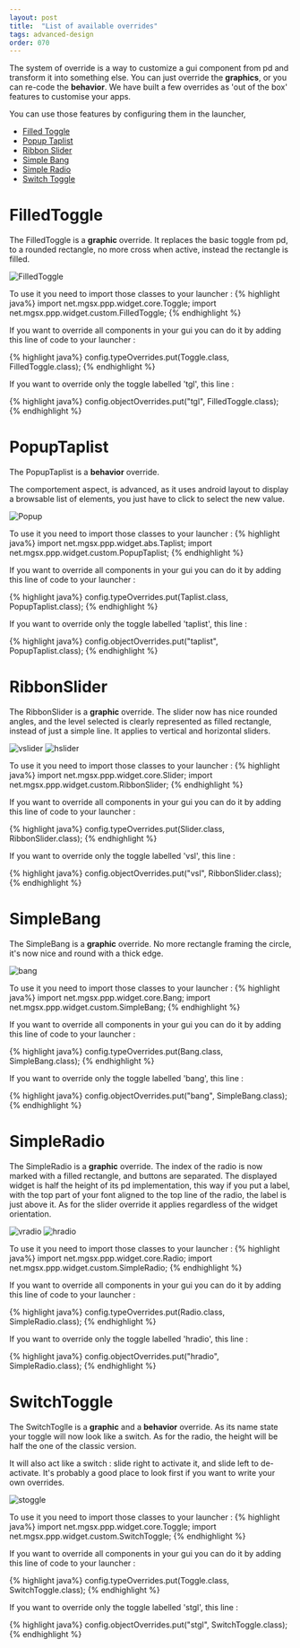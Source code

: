 ```yaml
---
layout: post
title:  "List of available overrides"
tags: advanced-design
order: 070
---
```


The system of override is a way to customize a gui component from pd and transform it into something else. You can just override the **graphics**, or you can re-code the **behavior**. We have built a few overrides as 'out of the box' features to customise your apps.

You can use those features by configuring them in the launcher,

* [Filled Toggle](#ftgl)<br>
* [Popup Taplist](#ptap)<br>
* [Ribbon Slider](#rslider)<br>
* [Simple Bang](#sbang)<br>
* [Simple Radio](#sradio)<br>
* [Switch Toggle](#stgl)<br>


<a name="ftgl"/>

# FilledToggle 
The FilledToggle is a **graphic** override.
It replaces the basic toggle from pd, to a rounded rectangle, no more cross when active, instead the rectangle is filled.

![FilledToggle]({{site.baseurl}}/img/overrides/filledToggle.png)


To use it you need to import those classes to your launcher :
{% highlight  java%} 
import net.mgsx.ppp.widget.core.Toggle;
import net.mgsx.ppp.widget.custom.FilledToggle;
{% endhighlight %}

If you want to override all components in your gui you can do it by adding this line of code to your launcher :

{% highlight  java%} 
config.typeOverrides.put(Toggle.class, FilledToggle.class);
{% endhighlight %}

If you want to override only the toggle labelled 'tgl', this line :

{% highlight  java%} 
config.objectOverrides.put("tgl", FilledToggle.class);
{% endhighlight %}

<a name="ptap"/>

# PopupTaplist
The PopupTaplist is a **behavior** override.

The comportement aspect, is advanced, as it uses android layout to display a browsable list of elements, you just have to click to select the new value.


![Popup]({{site.baseurl}}/img/overrides/popup.png)

To use it you need to import those classes to your launcher :
{% highlight  java%} 
import net.mgsx.ppp.widget.abs.Taplist;
import net.mgsx.ppp.widget.custom.PopupTaplist;
{% endhighlight %}

If you want to override all components in your gui you can do it by adding this line of code to your launcher :

{% highlight  java%} 
config.typeOverrides.put(Taplist.class, PopupTaplist.class);
{% endhighlight %}

If you want to override only the toggle labelled 'taplist', this line :

{% highlight  java%} 
config.objectOverrides.put("taplist", PopupTaplist.class);
{% endhighlight %}

<a name="rslider"/>

# RibbonSlider
The RibbonSlider is a **graphic** override. The slider now has nice rounded angles, and the level selected is clearly represented as filled rectangle, instead of just a simple line. It applies to vertical and horizontal sliders.


![vslider]({{site.baseurl}}/img/overrides/vslider.png)
![hslider]({{site.baseurl}}/img/overrides/hslider.png)

To use it you need to import those classes to your launcher :
{% highlight  java%} 
import net.mgsx.ppp.widget.core.Slider;
import net.mgsx.ppp.widget.custom.RibbonSlider;
{% endhighlight %}

If you want to override all components in your gui you can do it by adding this line of code to your launcher :

{% highlight  java%} 
config.typeOverrides.put(Slider.class, RibbonSlider.class);
{% endhighlight %}

If you want to override only the toggle labelled 'vsl', this line :

{% highlight  java%} 
config.objectOverrides.put("vsl", RibbonSlider.class);
{% endhighlight %}

<a name="sbang"/>

# SimpleBang
The SimpleBang is a **graphic** override. No more rectangle framing the circle, it's now nice and round with a thick edge.

![bang]({{site.baseurl}}/img/overrides/bang.png)

To use it you need to import those classes to your launcher :
{% highlight  java%} 
import net.mgsx.ppp.widget.core.Bang;
import net.mgsx.ppp.widget.custom.SimpleBang;
{% endhighlight %}

If you want to override all components in your gui you can do it by adding this line of code to your launcher :

{% highlight  java%} 
config.typeOverrides.put(Bang.class, SimpleBang.class);
{% endhighlight %}

If you want to override only the toggle labelled 'bang', this line :

{% highlight  java%} 
config.objectOverrides.put("bang", SimpleBang.class);
{% endhighlight %}

<a name="sradio"/>

# SimpleRadio
The SimpleRadio is a **graphic** override. The index of the radio is now marked with a filled rectangle, and buttons are separated. The displayed widget is half the height of its pd implementation, this way if you put a label, with the top part of your font aligned to the top line of the radio, the label is just above it. As for the slider override it applies regardless of the widget orientation.

![vradio]({{site.baseurl}}/img/overrides/vradio.png)
![hradio]({{site.baseurl}}/img/overrides/hradio.png)

To use it you need to import those classes to your launcher :
{% highlight  java%} 
import net.mgsx.ppp.widget.core.Radio;
import net.mgsx.ppp.widget.custom.SimpleRadio;
{% endhighlight %}

If you want to override all components in your gui you can do it by adding this line of code to your launcher :

{% highlight  java%} 
config.typeOverrides.put(Radio.class, SimpleRadio.class);
{% endhighlight %}

If you want to override only the toggle labelled 'hradio', this line :

{% highlight  java%} 
config.objectOverrides.put("hradio", SimpleRadio.class);
{% endhighlight %}

<a name="stgl"/>

# SwitchToggle
The SwitchToglle is a **graphic** and a **behavior** override. As its name state your toggle will now look like a switch. As for the radio, the height will be half the one of the classic version.

It will also act like a switch : slide right to activate it, and slide left to de-activate. It's probably a good place to look first if you want to write your own overrides.

![stoggle]({{site.baseurl}}/img/overrides/switchToggle.png)

To use it you need to import those classes to your launcher :
{% highlight  java%} 
import net.mgsx.ppp.widget.core.Toggle;
import net.mgsx.ppp.widget.custom.SwitchToggle;
{% endhighlight %}

If you want to override all components in your gui you can do it by adding this line of code to your launcher :

{% highlight  java%} 
config.typeOverrides.put(Toggle.class, SwitchToggle.class);
{% endhighlight %}

If you want to override only the toggle labelled 'stgl', this line :

{% highlight  java%} 
config.objectOverrides.put("stgl", SwitchToggle.class);
{% endhighlight %}